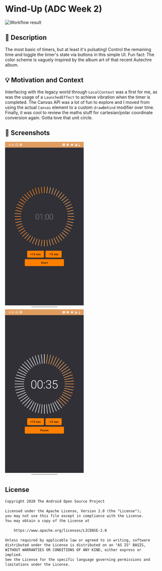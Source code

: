 # Wind-Up (ADC Week 2)

<!--- Replace <OWNER> with your Github Username and <REPOSITORY> with the name of your repository. -->
<!--- You can find both of these in the url bar when you open your repository in github. -->
![Workflow result](https://github.com/mannodermaus/compose-challenge-2/workflows/Check/badge.svg)


## :scroll: Description
<!--- Describe your app in one or two sentences -->
The most basic of timers, but at least it's pulsating!
Control the remaining time and toggle the timer's state via buttons
in this simple UI. Fun fact: The color scheme is vaguely inspired by the album art of that recent Autechre album.

## :bulb: Motivation and Context
<!--- Optionally point readers to interesting parts of your submission. -->
<!--- What are you especially proud of? -->
Interfacing with the legacy world through `LocalContext` was a first for me, as was the usage of a `LaunchedEffect`
to achieve vibration when the timer is completed. The Canvas API was a lot of fun to explore and I moved
from using the actual `Canvas` element to a custom `drawBehind` modifier over time. Finally, it was cool
to review the maths stuff for cartesian/polar coordinate conversion again. Gotta love that unit circle.

## :camera_flash: Screenshots
<!-- You can add more screenshots here if you like -->
<img src="/results/screenshot_1.png" width="260">&emsp;<img src="/results/screenshot_2.png" width="260">

## License
```
Copyright 2020 The Android Open Source Project

Licensed under the Apache License, Version 2.0 (the "License");
you may not use this file except in compliance with the License.
You may obtain a copy of the License at

    https://www.apache.org/licenses/LICENSE-2.0

Unless required by applicable law or agreed to in writing, software
distributed under the License is distributed on an "AS IS" BASIS,
WITHOUT WARRANTIES OR CONDITIONS OF ANY KIND, either express or implied.
See the License for the specific language governing permissions and
limitations under the License.
```
